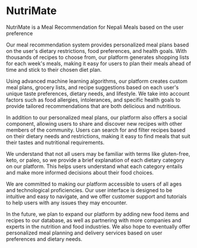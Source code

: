 # NutriMate
 NutriMate is a Meal Recommendation for Nepali Meals  based on the user preference

Our meal recommendation system provides personalized meal plans based on the user's dietary restrictions, food preferences, and health goals. With thousands of recipes to choose from, our platform generates shopping lists for each week's meals, making it easy for users to plan their meals ahead of time and stick to their chosen diet plan.

Using advanced machine learning algorithms, our platform creates custom meal plans, grocery lists, and recipe suggestions based on each user's unique taste preferences, dietary needs, and lifestyle. We take into account factors such as food allergies, intolerances, and specific health goals to provide tailored recommendations that are both delicious and nutritious.

In addition to our personalized meal plans, our platform also offers a social component, allowing users to share and discover new recipes with other members of the community. Users can search for and filter recipes based on their dietary needs and restrictions, making it easy to find meals that suit their tastes and nutritional requirements.

We understand that not all users may be familiar with terms like gluten-free, keto, or paleo, so we provide a brief explanation of each dietary category on our platform. This helps users understand what each category entails and make more informed decisions about their food choices.

We are committed to making our platform accessible to users of all ages and technological proficiencies. Our user interface is designed to be intuitive and easy to navigate, and we offer customer support and tutorials to help users with any issues they may encounter.

In the future, we plan to expand our platform by adding new food items and recipes to our database, as well as partnering with more companies and experts in the nutrition and food industries. We also hope to eventually offer personalized meal planning and delivery services based on user preferences and dietary needs.




